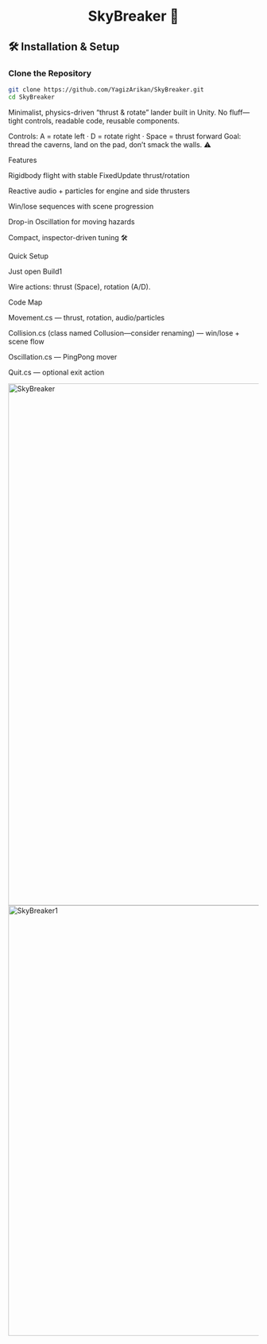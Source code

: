 <div align="center">

# SkyBreaker 🚀

</div>

## 🛠️ Installation & Setup

### Clone the Repository
```bash
git clone https://github.com/YagizArikan/SkyBreaker.git
cd SkyBreaker
```
Minimalist, physics-driven “thrust & rotate” lander built in Unity. No fluff—tight controls, readable code, reusable components.

Controls: A = rotate left · D = rotate right · Space = thrust forward
Goal: thread the caverns, land on the pad, don’t smack the walls. ⚠️

Features

Rigidbody flight with stable FixedUpdate thrust/rotation

Reactive audio + particles for engine and side thrusters

Win/lose sequences with scene progression

Drop-in Oscillation for moving hazards

Compact, inspector-driven tuning 🛠️

Quick Setup

Just open Build1

Wire actions: thrust (Space), rotation (A/D).

Code Map

Movement.cs — thrust, rotation, audio/particles

Collision.cs (class named Collusion—consider renaming) — win/lose + scene flow

Oscillation.cs — PingPong mover

Quit.cs — optional exit action

<img width="1680" height="1050" alt="SkyBreaker" src="https://github.com/user-attachments/assets/dee6bb6c-d60a-4441-9b66-d01c5309a61d" />


<img width="1680" height="866" alt="SkyBreaker1" src="https://github.com/user-attachments/assets/3f9bbdef-786f-4eb9-8682-51522b320c4f" />





